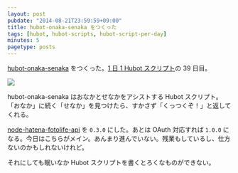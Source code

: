 ```yaml
---
layout: post
pubdate: "2014-08-21T23:59:59+09:00"
title: hubot-onaka-senaka をつくった
tags: [hubot, hubot-scripts, hubot-script-per-day]
minutes: 5
pagetype: posts
---
```

[hubot-onaka-senaka][gh:bouzuya/hubot-onaka-senaka] をつくった。[1 日 1 Hubot スクリプト][hubot-script-per-day]の 39 日目。

![](http://img.f.hatena.ne.jp/images/fotolife/b/bouzuya/20140822/20140822005235.gif)

hubot-onaka-senaka はおなかとせなかをアシストする Hubot スクリプト。「おなか」に続く「せなか」を見つけたら、すかさず「くっつくぞ！」と返してくれる。

[node-hatena-fotolife-api][gh:bouzuya/node-hatena-fotolife-api] を `0.3.0` にした。あとは OAuth 対応すれば `1.0.0` になる。今日はこちらがメイン。あんまり進んでいない。残業もしているし、仕方ないのかもしれないけれど。

それにしても眠いなか Hubot スクリプトを書くとろくなものができない。

[gh:bouzuya/hubot-onaka-senaka]: https://github.com/bouzuya/hubot-onaka-senaka
[gh:bouzuya/node-hatena-fotolife-api]: https://github.com/bouzuya/node-hatena-fotolife-api
[hubot-script-per-day]: http://blog.bouzuya.net/posts?tags=hubot-script-per-day
